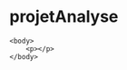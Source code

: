 # projetAnalyse
<!DOCTYPE html>
<html>
    <head>
        <meta charset="utf-8" />
        <title>Projet analyse </title>
    </head>

    <body>
        <p></p>
    </body>
</html>
